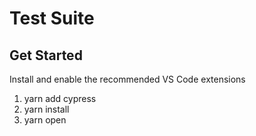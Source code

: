 # Test Suite

## Get Started

Install and enable the recommended VS Code extensions

1. yarn add cypress
2. yarn install
3. yarn open


